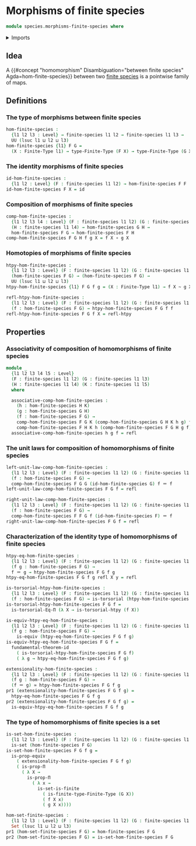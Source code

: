 # Morphisms of finite species

```agda
module species.morphisms-finite-species where
```

<details><summary>Imports</summary>

```agda
open import foundation.dependent-pair-types
open import foundation.equality-dependent-function-types
open import foundation.equivalences
open import foundation.function-types
open import foundation.fundamental-theorem-of-identity-types
open import foundation.homotopies
open import foundation.homotopy-induction
open import foundation.identity-types
open import foundation.propositions
open import foundation.sets
open import foundation.torsorial-type-families
open import foundation.universe-levels

open import species.species-of-finite-types

open import univalent-combinatorics.finite-types
```

</details>

## Idea

A
{{#concept "homomorphism" Disambiguation="between finite species" Agda=hom-finite-species}}
between two [finite species](species.species-of-finite-types.md) is a pointwise
family of maps.

## Definitions

### The type of morphisms between finite species

```agda
hom-finite-species :
  {l1 l2 l3 : Level} → finite-species l1 l2 → finite-species l1 l3 →
  UU (lsuc l1 ⊔ l2 ⊔ l3)
hom-finite-species {l1} F G =
  (X : Finite-Type l1) → type-Finite-Type (F X) → type-Finite-Type (G X)
```

### The identity morphisms of finite species

```agda
id-hom-finite-species :
  {l1 l2 : Level} (F : finite-species l1 l2) → hom-finite-species F F
id-hom-finite-species F X = id
```

### Composition of morphisms of finite species

```agda
comp-hom-finite-species :
  {l1 l2 l3 l4 : Level} (F : finite-species l1 l2) (G : finite-species l1 l3)
  (H : finite-species l1 l4) → hom-finite-species G H →
  hom-finite-species F G → hom-finite-species F H
comp-hom-finite-species F G H f g X = f X ∘ g X
```

### Homotopies of morphisms of finite species

```agda
htpy-hom-finite-species :
  {l1 l2 l3 : Level} (F : finite-species l1 l2) (G : finite-species l1 l3) →
  (hom-finite-species F G) → (hom-finite-species F G) →
  UU (lsuc l1 ⊔ l2 ⊔ l3)
htpy-hom-finite-species {l1} F G f g = (X : Finite-Type l1) → f X ~ g X

refl-htpy-hom-finite-species :
  {l1 l2 l3 : Level} (F : finite-species l1 l2) (G : finite-species l1 l3) →
  (f : hom-finite-species F G) → htpy-hom-finite-species F G f f
refl-htpy-hom-finite-species F G f X = refl-htpy
```

## Properties

### Associativity of composition of homomorphisms of finite species

```agda
module _
  {l1 l2 l3 l4 l5 : Level}
  (F : finite-species l1 l2) (G : finite-species l1 l3)
  (H : finite-species l1 l4) (K : finite-species l1 l5)
  where

  associative-comp-hom-finite-species :
    (h : hom-finite-species H K)
    (g : hom-finite-species G H)
    (f : hom-finite-species F G) →
    comp-hom-finite-species F G K (comp-hom-finite-species G H K h g) f ＝
    comp-hom-finite-species F H K h (comp-hom-finite-species F G H g f)
  associative-comp-hom-finite-species h g f = refl
```

### The unit laws for composition of homomorphisms of finite species

```agda
left-unit-law-comp-hom-finite-species :
  {l1 l2 l3 : Level} (F : finite-species l1 l2) (G : finite-species l1 l3)
  (f : hom-finite-species F G) →
  comp-hom-finite-species F G G (id-hom-finite-species G) f ＝ f
left-unit-law-comp-hom-finite-species F G f = refl

right-unit-law-comp-hom-finite-species :
  {l1 l2 l3 : Level} (F : finite-species l1 l2) (G : finite-species l1 l3)
  (f : hom-finite-species F G) →
  comp-hom-finite-species F F G f (id-hom-finite-species F) ＝ f
right-unit-law-comp-hom-finite-species F G f = refl
```

### Characterization of the identity type of homomorphisms of finite species

```agda
htpy-eq-hom-finite-species :
  {l1 l2 l3 : Level} (F : finite-species l1 l2) (G : finite-species l1 l3)
  (f g : hom-finite-species F G) →
  f ＝ g → htpy-hom-finite-species F G f g
htpy-eq-hom-finite-species F G f g refl X y = refl

is-torsorial-htpy-hom-finite-species :
  {l1 l2 l3 : Level} (F : finite-species l1 l2) (G : finite-species l1 l3)
  (f : hom-finite-species F G) → is-torsorial (htpy-hom-finite-species F G f)
is-torsorial-htpy-hom-finite-species F G f =
  is-torsorial-Eq-Π (λ X → is-torsorial-htpy (f X))

is-equiv-htpy-eq-hom-finite-species :
  {l1 l2 l3 : Level} (F : finite-species l1 l2) (G : finite-species l1 l3)
  (f g : hom-finite-species F G) →
    is-equiv (htpy-eq-hom-finite-species F G f g)
is-equiv-htpy-eq-hom-finite-species F G f =
  fundamental-theorem-id
    ( is-torsorial-htpy-hom-finite-species F G f)
    ( λ g → htpy-eq-hom-finite-species F G f g)

extensionality-hom-finite-species :
  {l1 l2 l3 : Level} (F : finite-species l1 l2) (G : finite-species l1 l3)
  (f g : hom-finite-species F G) →
  (f ＝ g) ≃ htpy-hom-finite-species F G f g
pr1 (extensionality-hom-finite-species F G f g) =
  htpy-eq-hom-finite-species F G f g
pr2 (extensionality-hom-finite-species F G f g) =
  is-equiv-htpy-eq-hom-finite-species F G f g
```

### The type of homomorphisms of finite species is a set

```agda
is-set-hom-finite-species :
  {l1 l2 l3 : Level} (F : finite-species l1 l2) (G : finite-species l1 l3) →
  is-set (hom-finite-species F G)
is-set-hom-finite-species F G f g =
  is-prop-equiv
    ( extensionality-hom-finite-species F G f g)
    ( is-prop-Π
      ( λ X →
        is-prop-Π
          ( λ x →
            is-set-is-finite
              ( is-finite-type-Finite-Type (G X))
              ( f X x)
              ( g X x))))

hom-set-finite-species :
  {l1 l2 l3 : Level} (F : finite-species l1 l2) (G : finite-species l1 l3) →
  Set (lsuc l1 ⊔ l2 ⊔ l3)
pr1 (hom-set-finite-species F G) = hom-finite-species F G
pr2 (hom-set-finite-species F G) = is-set-hom-finite-species F G
```

